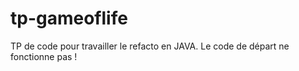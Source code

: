 # tp-gameoflife

TP de code pour travailler le refacto en JAVA.
Le code de départ ne fonctionne pas !
